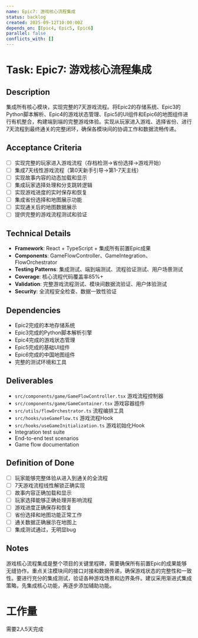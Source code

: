 ```yaml
---
name: Epic7: 游戏核心流程集成
status: backlog
created: 2025-09-12T10:00:00Z
depends_on: [Epic4, Epic5, Epic6]
parallel: false
conflicts_with: []
---
```


# Task: Epic7: 游戏核心流程集成

## Description
集成所有核心模块，实现完整的7天游戏流程。将Epic2的存储系统、Epic3的Python脚本解析、Epic4的游戏状态管理、Epic5的UI组件和Epic6的地图组件进行有机整合，构建端到端的完整游戏体验。实现从玩家进入游戏、选择省份、进行7天流程到最终通关的完整闭环，确保各模块间的协调工作和数据流畅传递。

## Acceptance Criteria
- [ ] 实现完整的玩家进入游戏流程（存档检测→省份选择→游戏开始）
- [ ] 集成7天线性游戏流程（第0天新手引导→第1-7天主线）
- [ ] 实现故事内容的动态加载和显示
- [ ] 集成玩家选择处理和分支跳转逻辑
- [ ] 实现游戏进度的实时保存和恢复
- [ ] 集成省份选择和地图展示功能
- [ ] 实现通关后的地图数据展示
- [ ] 提供完整的游戏流程测试和验证

## Technical Details
- **Framework**: React + TypeScript + 集成所有前置Epic成果
- **Components**: GameFlowController、GameIntegration、FlowOrchestrator
- **Testing Patterns**: 集成测试、端到端测试、流程验证测试、用户场景测试
- **Coverage**: 核心流程代码覆盖率85%+
- **Validation**: 完整游戏流程测试、模块间数据流验证、用户体验测试
- **Security**: 全流程安全检查、数据一致性验证

## Dependencies
- Epic2完成的本地存储系统
- Epic3完成的Python脚本解析引擎
- Epic4完成的游戏状态管理
- Epic5完成的基础UI组件
- Epic6完成的中国地图组件
- 完整的测试环境和工具

## Deliverables
- `src/components/game/GameFlowController.tsx` 游戏流程控制器
- `src/components/game/GameContainer.tsx` 游戏容器组件
- `src/utils/flowOrchestrator.ts` 流程编排工具
- `src/hooks/useGameFlow.ts` 游戏流程Hook
- `src/hooks/useGameInitialization.ts` 游戏初始化Hook
- Integration test suite
- End-to-end test scenarios
- Game flow documentation

## Definition of Done
- [ ] 玩家能够完整体验从进入到通关的全流程
- [ ] 7天游戏流程线性解锁正确实现
- [ ] 故事内容正确加载和显示
- [ ] 玩家选择能够正确处理并影响流程
- [ ] 游戏进度正确保存和恢复
- [ ] 省份选择和地图功能正常工作
- [ ] 通关数据正确展示在地图上
- [ ] 集成测试通过，无明显bug

## Notes
游戏核心流程集成是整个项目的关键里程碑，需要确保所有前置Epic的成果能够无缝协作。重点关注模块间的接口对接和数据传递，确保游戏状态的完整性和一致性。要进行充分的集成测试，验证各种游戏场景和边界条件。建议采用渐进式集成策略，先集成核心功能，再逐步添加辅助功能。

# 工作量
需要2人5天完成